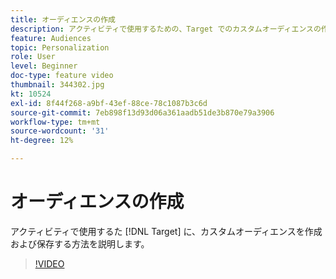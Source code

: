 ```yaml
---
title: オーディエンスの作成
description: アクティビティで使用するための、Target でのカスタムオーディエンスの作成および保存を説明します。
feature: Audiences
topic: Personalization
role: User
level: Beginner
doc-type: feature video
thumbnail: 344302.jpg
kt: 10524
exl-id: 8f44f268-a9bf-43ef-88ce-78c1087b3c6d
source-git-commit: 7eb898f13d93d06a361aadb51de3b870e79a3906
workflow-type: tm+mt
source-wordcount: '31'
ht-degree: 12%

---
```


# オーディエンスの作成

アクティビティで使用するた [!DNL Target] に、カスタムオーディエンスを作成および保存する方法を説明します。

>[!VIDEO](https://video.tv.adobe.com/v/344302/?quality=12&learn=on)
